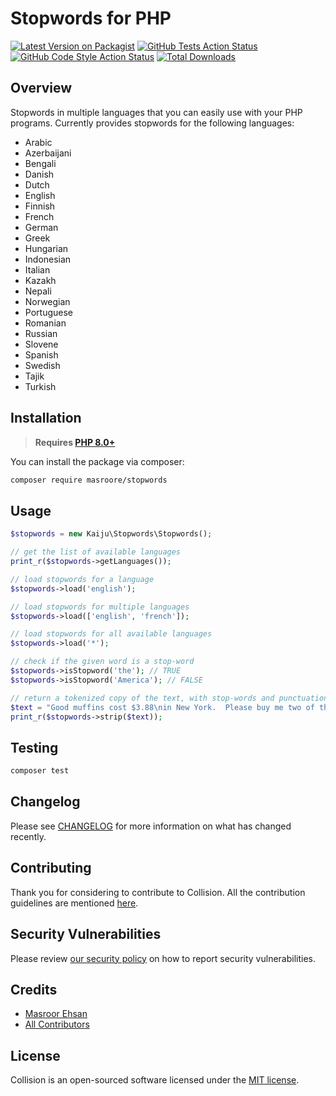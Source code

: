 # Stopwords for PHP

[![Latest Version on Packagist](https://img.shields.io/packagist/v/masroore/php-stopwords.svg?style=flat-square)](https://packagist.org/packages/masroore/php-stopwords)
[![GitHub Tests Action Status](https://img.shields.io/github/workflow/status/masroore/php-stopwords/run-tests?label=tests)](https://github.com/masroore/php-stopwords/actions?query=workflow%3Arun-tests+branch%3Amain)
[![GitHub Code Style Action Status](https://img.shields.io/github/workflow/status/masroore/php-stopwords/Check%20&%20fix%20styling?label=code%20style)](https://github.com/masroore/php-stopwords/actions?query=workflow%3A"Check+%26+fix+styling"+branch%3Amain)
[![Total Downloads](https://img.shields.io/packagist/dt/masroore/php-stopwords.svg?style=flat-square)](https://packagist.org/packages/masroore/php-stopwords)

## Overview ##

Stopwords in multiple languages that you can easily use with your PHP programs. Currently provides stopwords for the following languages:

* Arabic
* Azerbaijani
* Bengali
* Danish
* Dutch
* English
* Finnish
* French
* German
* Greek
* Hungarian
* Indonesian
* Italian
* Kazakh
* Nepali
* Norwegian
* Portuguese
* Romanian
* Russian
* Slovene
* Spanish
* Swedish
* Tajik
* Turkish


## Installation

> **Requires [PHP 8.0+](https://php.net/releases/)**

You can install the package via composer:

```bash
composer require masroore/stopwords
```

## Usage

```php
$stopwords = new Kaiju\Stopwords\Stopwords();

// get the list of available languages
print_r($stopwords->getLanguages());

// load stopwords for a language
$stopwords->load('english');

// load stopwords for multiple languages
$stopwords->load(['english', 'french']);

// load stopwords for all available languages
$stopwords->load('*');

// check if the given word is a stop-word
$stopwords->isStopword('the'); // TRUE
$stopwords->isStopword('America'); // FALSE

// return a tokenized copy of the text, with stop-words and punctuation marks removed
$text = "Good muffins cost $3.88\nin New York.  Please buy me two of them.\n\nThanks!\n";
print_r($stopwords->strip($text));

```

## Testing

```bash
composer test
```

## Changelog

Please see [CHANGELOG](CHANGELOG.md) for more information on what has changed recently.

## Contributing

Thank you for considering to contribute to Collision. All the contribution guidelines are mentioned [here](CONTRIBUTING.md).

## Security Vulnerabilities

Please review [our security policy](../../security/policy) on how to report security vulnerabilities.

## Credits

- [Masroor Ehsan](https://github.com/masroore)
- [All Contributors](../../contributors)

## License

Collision is an open-sourced software licensed under the [MIT license](LICENSE.md).